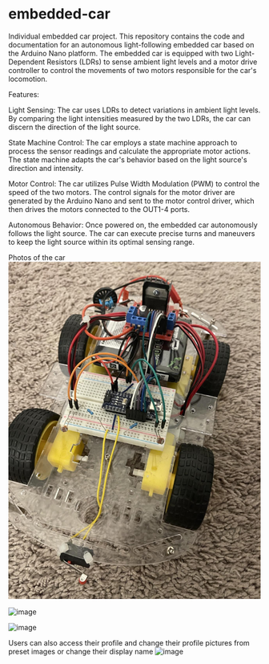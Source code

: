 # embedded-car

Individual embedded car project.
This repository contains the code and documentation for an autonomous light-following embedded car based on the Arduino Nano platform. The embedded car is equipped with two Light-Dependent Resistors (LDRs) to sense ambient light levels and a motor drive controller to control the movements of two motors responsible for the car's locomotion.

Features:

Light Sensing: The car uses LDRs to detect variations in ambient light levels. By comparing the light intensities measured by the two LDRs, the car can discern the direction of the light source.

State Machine Control: The car employs a state machine approach to process the sensor readings and calculate the appropriate motor actions. The state machine adapts the car's behavior based on the light source's direction and intensity.

Motor Control: The car utilizes Pulse Width Modulation (PWM) to control the speed of the two motors. The control signals for the motor driver are generated by the Arduino Nano and sent to the motor control driver, which then drives the motors connected to the OUT1-4 ports.

Autonomous Behavior: Once powered on, the embedded car autonomously follows the light source. The car can execute precise turns and maneuvers to keep the light source within its optimal sensing range.

Photos of the car
![image](https://github.com/ryanly36/embedded-car/blob/main/photos/embedded-car1.jpg)

![image](https://github.com/UCR-CS110-S23/project-recipe-room/assets/57569580/cf3732e1-2be7-481c-b35a-b679dd1e910e)

![image](https://github.com/UCR-CS110-S23/project-recipe-room/assets/57569580/f85bdce8-1573-485e-9f25-7a6f6573d5ad)

Users can also access their profile and change their profile pictures from preset images or change their display name
![image](https://github.com/UCR-CS110-S23/project-recipe-room/assets/57569580/cc5915cc-4611-4f89-b01c-a13275203788)

